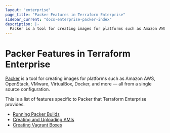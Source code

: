 ```yaml
---
layout: "enterprise"
page_title: "Packer Features in Terraform Enterprise"
sidebar_current: "docs-enterprise-packer-index"
description: |-
  Packer is a tool for creating images for platforms such as Amazon AWS, OpenStack, VMware, VirtualBox, Docker, and more — all from a single source configuration.
---
```


# Packer Features in Terraform Enterprise

[Packer](https://packer.io) is a tool for creating images for platforms such as Amazon AWS,
OpenStack, VMware, VirtualBox, Docker, and more — all from a single
source configuration.

This is a list of features specific to Packer that Terraform Enterprise provides.

- [Running Packer Builds](/docs/enterprise/packer/builds/index.html)
- [Creating and Uploading AMIs](/docs/enterprise/packer/artifacts/creating-amis.html)
- [Creating Vagrant Boxes](/docs/enterprise/packer/artifacts/creating-vagrant-boxes.html)
